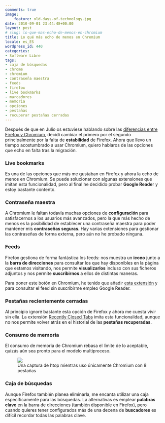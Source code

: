 ```yaml
---
comments: true
image:
    feature: old-days-of-technology.jpg
date: 2010-09-01 23:44:48+00:00
layout: post
# slug: lo-que-mas-echo-de-menos-en-chromium
title: Lo qué más echo de menos en Chromium
locale: es_ES
wordpress_id: 440
categories:
- Software Libre
tags:
- caja de búsquedas
- chrome
- chromium
- contraseña maestra
- feeds
- firefox
- live bookmarks
- marcadores
- memoria
- opciones
- pestañas
- recuperar pestañas cerradas
---
```


Después de que en Julio os estuviese hablando sobre las [diferencias entre Firefox y Chromium](http://lopezpino.es/2010/07/18/%c2%bfchromium-o-firefox/), decidí cambiar el primero por el segundo principalmente por la falta de **estabilidad** de Firefox. Ahora que llevo un tiempo acostumbrado a usar Chromium, quiero hablaros de las opciones que echo en falta tras la migración.


### Live bookmarks


Es una de las opciones que más me gustaban en Firefox y ahora la echo de menos en Chromium. Se puede solucionar con algunas extensiones que imitan esta funcionalidad, pero al final he decidido probar **Google Reade**r y estoy bastante contento.


### Contraseña maestra


A Chromium le faltan todavía muchas opciones de **configuración** para satisfacernos a los usuarios más avanzados, pero la que más hecho de menos es la posibilidad de establecer una contraseña maestra para poder mantener mis **contraseñas seguras**. Hay varias extensiones para gestionar las contraseñas de forma externa, pero aún no he probado ninguna.




### Feeds


Firefox gestiona de forma fantástica los feeds: nos muestra un **icono** junto a la **barra de direcciones** para consultar los que hay disponibles en la página que estamos visitando, nos permite **visualizarlos** incluso con sus ficheros adjuntos y nos permite **suscribirnos** a ellos de distintas maneras.

Para poner este botón en Chromium, he tenido que añadir [esta extensión](https://chrome.google.com/extensions/detail/nlbjncdgjeocebhnmkbbbdekmmmcbfjd?hl=en-US) y para consultar el feed sin suscribirme empleo Google Reader.


### Pestañas recientemente cerradas


Al principio ignoré bastante esta opción de Firefox y ahora me cuesta vivir sin ella. La extensión [Recently Closed Tabs](https://chrome.google.com/extensions/detail/opefiliglgllmponlmoajkfbcaigocfc?hl=en) imita esta funcionalidad, aunque no nos permite volver atrás en el historial de las **pestañas recuperadas**.


### Consumo de memoria


El consumo de memoria de Chromium rebasa el límite de lo aceptable, quizás aún sea pronto para el modelo multiproceso.

<figure>
	<a href="http://jllopezpino.files.wordpress.com/2010/08/chromium-ram.png" alt="Una captura de htop mientras uso únicamente Chromium con 8 pestañas">
		<img src="http://jllopezpino.files.wordpress.com/2010/08/chromium-ram.png">
	</a>
	<figcaption>Una captura de htop mientras uso únicamente Chromium con 8 pestañas</figcaption>
</figure>



### Caja de búsquedas


Aunque Firefox también planea eliminarla, me encanta utilizar una caja específicamente para las búsquedas. La alternativas es emplear **palabras clave** en la barra de direcciones (también disponible en Firefox), pero cuando quieres tener configurados más de una decena de **buscadores** es difícil recordar todas las palabras clave.
